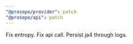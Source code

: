 ```yaml
---
"@prosopo/provider": patch
"@prosopo/api": patch
---
```


Fix entropy. Fix api call. Persist ja4 through logs.
  